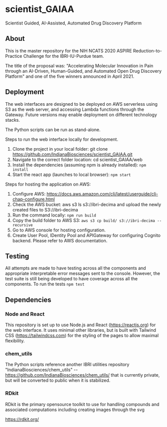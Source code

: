 # scientist_GAIAA
Scientist Guided, AI-Assisted, Automated Drug Discovery Platform

## About

This is the master repository for the NIH NCATS 2020 ASPIRE Reduction-to-Practice Challenge for the IBRI-IU-Purdue team.

The title of the proposal was: "Accelerating Molecular Innovation in Pain through an AI-Driven, Human-Guided, and Automated Open Drug Discovery Platform" and one of the five winners announced in April 2021.

## Deployment

The web interfaces are designed to be deployed on AWS serverless using S3 as the web server, and accessing Lambda functions through the Gateway. Future versions may enable deployment on different technology stacks.

The Python scripts can be run as stand-alone.

Steps to run the web interface locally for development.
1. Clone the project in your local folder: git clone https://github.com/IndianaBiosciences/scientist_GAIAA.git
2. Navigate to the correct folder location: cd scientist_GAIAA/web
3. Install the dependencies (assuming npm is already installed): `npm install`   
4. Start the react app (launches to local browser): `npm start`

Steps for hosting the application on AWS:
1. Configure AWS: https://docs.aws.amazon.com/cli/latest/userguide/cli-chap-configure.html
2. Check the AWS bucket: aws s3 ls s3://ibri-decima and upload the newly created files to S3://ibri-decima
3. Run the command locally:  `npm run build`
4. Copy the build folder to AWS S3:
	`aws s3 cp build/ s3://ibri-decima --recursive`
4. Go to AWS console for hosting configuration.
5. Create User Pool, IDentity Pool and APIGateway for configuring Cognito backend. Please refer to AWS documentation.

## Testing

All attempts are made to have testing across all the components and appropriate interpretable error messages sent to the console. However, the test suite is still being developed to have coverage across all the components. To run the tests `npm test`

## Dependencies

### Node and React
This repository is set up to use Node.js and React (https://reactjs.org) for the web interface. It uses minimal other libraries, but is built with Tailwind CSS (https://tailwindcss.com) for the styling of the pages to allow maximal flexibility.

### chem_utils
The Python scripts reference another IBRI utilities repository "IndianaBiosciences/chem_utils" -- https://github.com/IndianaBiosciences/chem_utils/ that is currently private, but will be converted to public when it is stabilized.

### RDkit

RDkit is the primary opensource toolkit to use for handling compounds and associated computations including creating images through the svg

https://rdkit.org/
